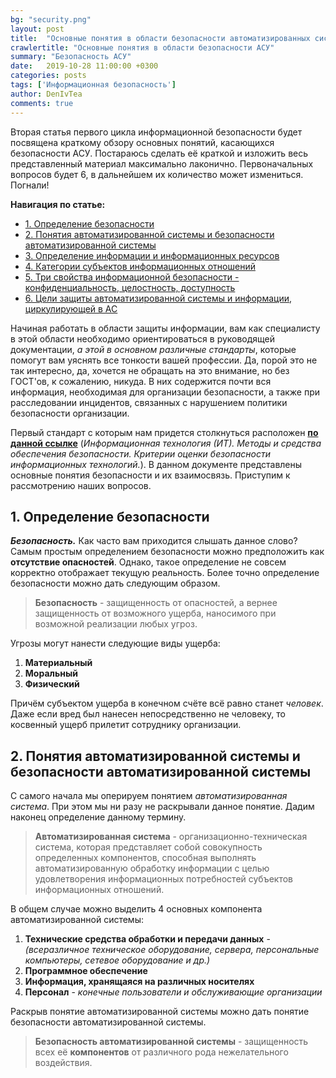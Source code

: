 ```yaml
---
bg: "security.png"
layout: post
title:  "Основные понятия в области безопасности автоматизированных систем"
crawlertitle: "Основные понятия в области безопасности АСУ"
summary: "Безопасность АСУ"
date:   2019-10-28 11:00:00 +0300
categories: posts
tags: ['Информационная безопасность']
author: DenIvTea
comments: true
---
```


Вторая статья первого цикла информационной безопасности будет посвящена краткому обзору основных понятий, касающихся безопасности АСУ. Постараюсь сделать её краткой и изложить весь представленный материал максимально лаконично.  Первоначальных вопросов будет 6, в дальнейшем их количество может измениться. Погнали!

**Навигация по статье:**

* <a href="#1">1. Определение безопасности</a>
* <a href="#2">2. Понятия автоматизированной системы и безопасности автоматизированной системы</a>
* <a href="#3">3. Определение информации и информационных ресурсов</a>
* <a href="#4">4. Категории субъектов информационных отношений</a>
* <a href="#5">5. Три свойства информационной безопасности - конфиденциальность, целостность, доступность</a>
* <a href="#6">6. Цели защиты автоматизированной системы и информации, циркулирующей в АС</a>

Начиная работать в области защиты информации, вам как специалисту в этой области необходимо ориентироваться в руководящей документации, *а этой в основном различные стандарты*, которые помогут вам уяснять все тонкости вашей профессии. Да, порой это не так интересно, да, хочется не обращать на это внимание, но без ГОСТ'ов, к сожалению, никуда. В них содержится почти вся информация, необходимая для организации безопасности, а также при расследовании инцидентов, связанных с нарушением политики безопасности организации.

Первый стандарт с которым нам придется столкнуться расположен [**по данной ссылке**](http://docs.cntd.ru/document/1200101777 "Информационная технология (ИТ). Методы и средства обеспечения безопасности. Критерии оценки безопасности информационных технологий.") (*Информационная технология (ИТ). Методы и средства обеспечения безопасности. Критерии оценки безопасности информационных технологий.*). В данном документе представлены основные понятия безопасности и их взаимосвязь. Приступим к рассмотрению наших вопросов.

<h2><a name="1">1. Определение безопасности</a></h2>

***Безопасность.*** Как часто вам приходится слышать данное слово? Самым простым определением безопасности можно предположить как **отсутствие опасностей**. Однако, такое определение не совсем корректно отображает текущую реальность. Более точно определение безопасности можно дать следующим образом.

> **Безопасность** - защищенность от опасностей, а вернее защищенность от возможного ущерба, наносимого при возможной реализации любых угроз.

Угрозы могут нанести следующие виды ущерба:
1. **Материальный**
2. **Моральный**
3. **Физический**

Причём субъектом ущерба в конечном счёте всё равно станет *человек*. Даже если вред был нанесен непосредственно не человеку, то косвенный ущерб прилетит сотруднику организации. 

<h2><a name="2">2. Понятия автоматизированной системы и безопасности автоматизированной системы</a></h2>

С самого начала мы оперируем понятием *автоматизированная система*. При этом мы ни разу не раскрывали данное понятие. Дадим наконец определение данному термину.

> **Автоматизированная система** - организационно-техническая система, которая представляет собой совокупность определенных компонентов, способная выполнять автоматизированную обработку информации с целью удовлетворения информационных потребностей субъектов информационных отношений.

В общем случае можно выделить 4 основных компонента автоматизированной системы:
1. **Технические средства обработки и передачи данных** - *(всеразличное техническое оборудование, сервера, персональные компьютеры, сетевое оборудование и др.)*
2. **Программное обеспечение**
3. **Информация, хранящаяся на различных носителях**
4. **Персонал** - *конечные пользователи и обслуживающие организации*

Раскрыв понятие автоматизированной системы можно дать понятие безопасности автоматизированной системы.

> **Безопасность автоматизированной системы** - защищенность всех её **компонентов** от различного рода нежелательного воздействия.
